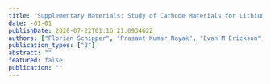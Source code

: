 ```yaml
---
title: "Supplementary Materials: Study of Cathode Materials for Lithium-Ion Batteries: Recent Progress and New Challenges"
date: -01-01
publishDate: 2020-07-22T01:16:21.093462Z
authors: ["Florian Schipper", "Prasant Kumar Nayak", "Evan M Erickson", "S Francis Amalraj", "Onit Srur-Lavi", "Tirupathi Rao Penki", "Michael Talianker", "Judith Grinblat", "Hadar Sclar", "Ortal Breur", " others"]
publication_types: ["2"]
abstract: ""
featured: false
publication: ""
---
```


